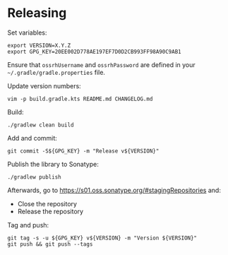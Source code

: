 # Releasing

Set variables:

    export VERSION=X.Y.Z
    export GPG_KEY=20EE002D778AE197EF7D0D2CB993FF98A90C9AB1

Ensure that `ossrhUsername` and `ossrhPassword` are defined in your
`~/.gradle/gradle.properties` file.

Update version numbers:

    vim -p build.gradle.kts README.md CHANGELOG.md

Build:

    ./gradlew clean build

Add and commit:

    git commit -S${GPG_KEY} -m "Release v${VERSION}"

Publish the library to Sonatype:

    ./gradlew publish

Afterwards, go to https://s01.oss.sonatype.org/#stagingRepositories and:

- Close the repository
- Release the repository

Tag and push:

    git tag -s -u ${GPG_KEY} v${VERSION} -m "Version ${VERSION}"
    git push && git push --tags
